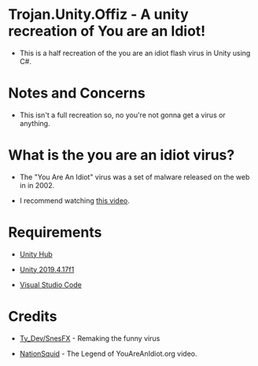 # Trojan.Unity.Offiz - A unity recreation of You are an Idiot!

* This is a half recreation of the you are an idiot flash virus in Unity using C#.

# Notes and Concerns

* This isn't a full recreation so, no you're not gonna get a virus or anything.

# What is the you are an idiot virus?

* The "You Are An Idiot" virus was a set of malware released on the web in in 2002.

* I recommend watching [this video](https://www.youtube.com/watch?v=kgs2WTlkp5g&t). 

# Requirements

* [Unity Hub](https://unity.com/download)

* [Unity 2019.4.17f1](https://download.unity3d.com/download_unity/667c8606c536/UnityDownloadAssistant-2019.4.17f1.exe?_ga=2.87614616.18637105.1673571287-1542673387.1673571287)

* [Visual Studio Code](https://code.visualstudio.com)

# Credits

* [Ty_Dev/SnesFX](twitter.com/snesfx) - Remaking the funny virus

* [NationSquid](https://www.youtube.com/@nationsquid) - The Legend of YouAreAnIdiot.org video.
